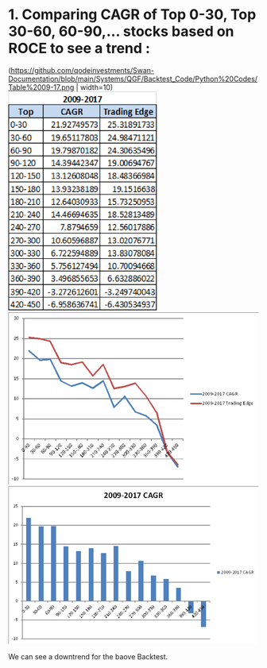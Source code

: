 # 1. Comparing CAGR of Top 0-30, Top 30-60, 60-90,... stocks based on ROCE to see a trend :

(https://github.com/qodeinvestments/Swan-Documentation/blob/main/Systems/QGF/Backtest_Code/Python%20Codes/Table%2009-17.png | width=10)
<img src="https://github.com/qodeinvestments/Swan-Documentation/blob/main/Systems/QGF/Backtest_Code/Python%20Codes/Table%2009-17.png" width="300">
![](https://github.com/qodeinvestments/Swan-Documentation/blob/main/Systems/QGF/Backtest_Code/Python%20Codes/Chart%2009-17.png)
![](https://github.com/qodeinvestments/Swan-Documentation/blob/main/Systems/QGF/Backtest_Code/Python%20Codes/Bar%20Chart%2009-17.png)

We can see a downtrend for the baove Backtest.


